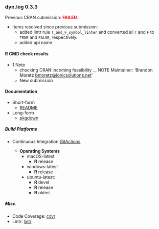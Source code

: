 ### dyn.log **0.3.3**

Previous CRAN submission: <span style="color:red">**FAILED**</span>.

* Items resolved since previous submission:
  + added lintr rule `T_and_F_symbol_linter` and converted all `T` and `F` to `TRUE` and `FALSE`, respectively.
  + added api name 
#### R CMD check results

* 1 Note
  + checking CRAN incoming feasibility ... NOTE
    Maintainer: ‘Brandon Moretz <bmoretz@ionicsolutions.net>’
  + New submission

#### Documentation

* Short-form
   + [README](https://github.com/bmoretz/dyn.log/blob/master/README.md)
* Long-form
   + [pkgdown](https://bmoretz.github.io/dyn.log/)

##### Build Platforms

* Continuous Integration [GitActions](https://github.com/bmoretz/dyn.log/actions/workflows/R-CMD-check.yaml)

  * **Operating Systems**
    + macOS-latest
      + **R** release
    + windows-latest
      + **R** release
    + ubuntu-latest:
      + **R** devel
      + **R** release
      + **R** oldrel

##### Misc.

* Code Coverage: [covr](https://app.codecov.io/gh/bmoretz/dyn.log?branch=master)
* Lintr: [lintr](https://github.com/bmoretz/dyn.log/actions/workflows/lint.yaml)
